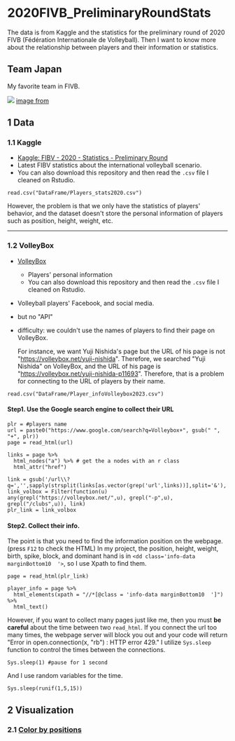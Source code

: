 # 2020FIVB_PreliminaryRoundStats
The data is from Kaggle and the statistics for the preliminary round of 2020 FIVB (Fédération Internationale de Volleyball). Then I want to know more about the relationship between players and their information or statistics.

## Team Japan
My favorite team in FIVB.

![](https://asianvolleyball.net/new/wp-content/uploads/2023/07/aaaa.jpeg)
[image from](https://asianvolleyball.net/new/japan-beat-world-champions-italy-and-make-it-to-the-vnl-podium/)

## 1 Data
### 1.1 Kaggle
* [Kaggle: FIBV - 2020 - Statistics - Preliminary Round](https://www.kaggle.com/datasets/victorvincifantucci/fibv-2020-statistics-preliminary-round/data)
* Latest FIBV statistics about the international volleyball scenario.
* You can also download this repository and then read the `.csv` file I cleaned on Rstudio.

```{r}
read.csv("DataFrame/Players_stats2020.csv")
```

However, the problem is that we only have the statistics of players' behavior, and the dataset doesn't store the personal information of players such as position, height, weight, etc. 

****

### 1.2 VolleyBox
* [VolleyBox](https://volleybox.net/)
  + Players' personal information
  + You can also download this repository and then read the `.csv` file I cleaned on Rstudio.
* Volleyball players' Facebook, and social media.
* but no "API"
* difficulty: we couldn't use the names of players to find their page on VolleyBox.
  
  For instance, we want Yuji Nishida's page but the URL of his page is not "https://volleybox.net/yuji-nishida". Therefore, we searched "Yuji Nishida" on VolleyBox, and the URL of his page is "https://volleybox.net/yuji-nishida-p11693". Therefore, that is a problem for connecting to the URL of players by their name.

```{r}
read.csv("DataFrame/Player_infoVolleybox2023.csv")
```

#### Step1. Use the Google search engine to collect their URL 
```{r}
plr = #players name 
url = paste0("https://www.google.com/search?q=Volleybox+", gsub(" ", "+", plr))
page = read_html(url)
  
links = page %>%
  html_nodes("a") %>% # get the a nodes with an r class
  html_attr("href")
  
link = gsub('/url\\?q=','',sapply(strsplit(links[as.vector(grep('url',links))],split='&'),'[',1))
link_volbox = Filter(function(u) any(grepl("https://volleybox.net/",u), grepl("-p",u), grepl("/clubs",u)), link)
plr_link = link_volbox

```
#### Step2. Collect their info.
The point is that you need to find the information position on the webpage. (press `F12` to check the HTML) In my project, the position, height, weight, birth, spike, block, and dominant hand is in `<dd class='info-data marginBottom10  '>`, so I use Xpath to find them.
```{r}
page = read_html(plr_link)

player_info = page %>%
  html_elements(xpath = "//*[@class = 'info-data marginBottom10  ']") %>%
  html_text()
```

However, if you want to collect many pages just like me, then you must **be careful** about the time between two `read_html`. If you connect the url too many times, the webpage server will block you out and your code will return "Error in open.connection(x, "rb") : HTTP error 429." I utilize `Sys.sleep` function to control the times between the connections.

```{r}
Sys.sleep(1) #pause for 1 second
```
And I use random variables for the time.
```{r}
Sys.sleep(runif(1,5,15))
```

## 2 Visualization

### 2.1 [Color by positions](https://yihsinlu.github.io/yhlu.io/FIVB/FIVB2020_DataVisualization.html)


